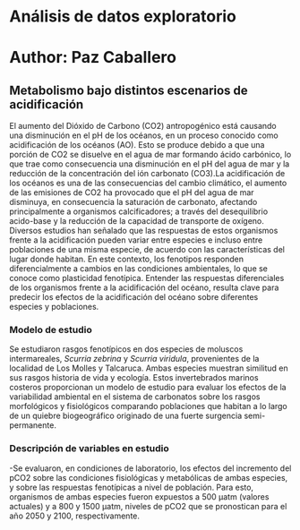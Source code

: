 # Análisis de datos exploratorio

# Author: Paz Caballero

## Metabolismo bajo distintos escenarios de acidificación
El aumento del Dióxido de Carbono (CO2) antropogénico está causando una disminución en el pH de los océanos, en un proceso conocido como acidificación de los océanos (AO). Esto se produce debido a que una porción de CO2 se disuelve en el agua de mar formando ácido carbónico, lo que trae como consecuencia una disminución en el pH del agua de mar y la reducción de la concentración del ión carbonato (CO3).La acidificación de los océanos es una de las consecuencias del cambio climático, el aumento de las emisiones de CO2 ha provocado que el pH del agua de mar disminuya, en consecuencia la saturación de carbonato, afectando principalmente a organismos calcificadores; a través del desequilibrio acido-base y la reducción de la capacidad de transporte de oxígeno.
Diversos estudios han señalado que las respuestas de estos organismos frente a la acidificación pueden variar entre especies e incluso entre poblaciones de una misma especie, de acuerdo con las características del lugar donde habitan. En este contexto, los fenotipos responden diferencialmente a cambios en las condiciones ambientales, lo que se conoce como plasticidad fenotípica. Entender las respuestas diferenciales de los organismos frente a la acidificación del océano, resulta clave para predecir los efectos de la acidificación del océano sobre diferentes especies y poblaciones.
### Modelo de estudio
Se estudiaron rasgos fenotípicos en dos especies de moluscos intermareales, _Scurria zebrina_ y _Scurria viridula_, provenientes de la localidad de Los Molles y Talcaruca. Ambas especies muestran similitud en sus rasgos historia de vida y ecología. Estos invertebrados marinos costeros proporcionan un modelo de estudio para evaluar los efectos de la variabilidad ambiental en el sistema de carbonatos sobre los rasgos morfológicos y fisiológicos comparando poblaciones que habitan a lo largo de un quiebre biogeográfico originado de una fuerte surgencia semi-permanente.
### Descripción de variables en estudio
-Se evaluaron, en condiciones de laboratorio, los efectos del incremento del pCO2 sobre las condiciones fisiológicas y metabólicas de ambas especies, y sobre las respuestas fenotípicas a nivel de población. Para esto, organismos de ambas especies fueron expuestos a 500 µatm (valores actuales) y a 800 y 1500 µatm, niveles de pCO2 que se pronostican para el año 2050 y 2100, respectivamente. 
